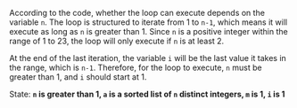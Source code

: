According to the code, whether the loop can execute depends on the variable `n`. The loop is structured to iterate from 1 to `n-1`, which means it will execute as long as `n` is greater than 1. Since `n` is a positive integer within the range of 1 to 23, the loop will only execute if `n` is at least 2. 

At the end of the last iteration, the variable `i` will be the last value it takes in the range, which is `n-1`. Therefore, for the loop to execute, `n` must be greater than 1, and `i` should start at 1.

State: **`n` is greater than 1, `a` is a sorted list of `n` distinct integers, `m` is 1, `i` is 1**
